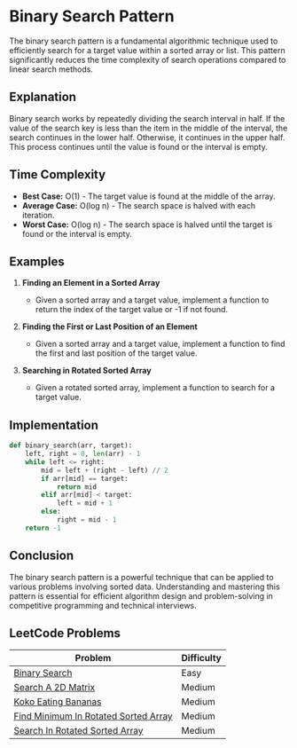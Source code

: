 # Binary Search Pattern

The binary search pattern is a fundamental algorithmic technique used to efficiently search for a target value within a sorted array or list. This pattern significantly reduces the time complexity of search operations compared to linear search methods.

## Explanation

Binary search works by repeatedly dividing the search interval in half. If the value of the search key is less than the item in the middle of the interval, the search continues in the lower half. Otherwise, it continues in the upper half. This process continues until the value is found or the interval is empty.

## Time Complexity

- **Best Case:** O(1) - The target value is found at the middle of the array.
- **Average Case:** O(log n) - The search space is halved with each iteration.
- **Worst Case:** O(log n) - The search space is halved until the target is found or the interval is empty.

## Examples

1. **Finding an Element in a Sorted Array**
   - Given a sorted array and a target value, implement a function to return the index of the target value or -1 if not found.

2. **Finding the First or Last Position of an Element**
   - Given a sorted array and a target value, implement a function to find the first and last position of the target value.

3. **Searching in Rotated Sorted Array**
   - Given a rotated sorted array, implement a function to search for a target value.

## Implementation

```python
def binary_search(arr, target):
    left, right = 0, len(arr) - 1
    while left <= right:
        mid = left + (right - left) // 2
        if arr[mid] == target:
            return mid
        elif arr[mid] < target:
            left = mid + 1
        else:
            right = mid - 1
    return -1
```

## Conclusion

The binary search pattern is a powerful technique that can be applied to various problems involving sorted data. Understanding and mastering this pattern is essential for efficient algorithm design and problem-solving in competitive programming and technical interviews.

## LeetCode Problems

| Problem | Difficulty |
|---------|------------|
| [Binary Search](https://leetcode.com/problems/binary-search/) | Easy |
| [Search A 2D Matrix](https://leetcode.com/problems/search-a-2d-matrix/description/) | Medium |
| [Koko Eating Bananas](https://leetcode.com/problems/koko-eating-bananas/description/) | Medium |
| [Find Minimum In Rotated Sorted Array](https://leetcode.com/problems/find-minimum-in-rotated-sorted-array/description/) | Medium |
| [Search In Rotated Sorted Array](https://leetcode.com/problems/search-in-rotated-sorted-array/) | Medium |